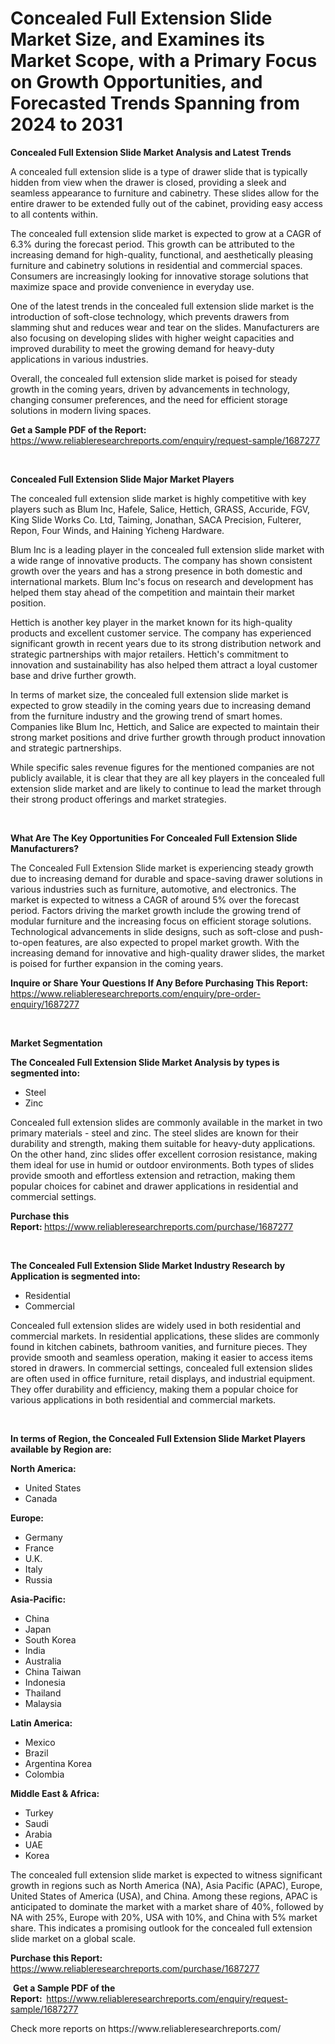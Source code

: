 <p><h1>Concealed Full Extension Slide Market Size, and Examines its Market Scope, with a Primary Focus on Growth Opportunities, and Forecasted Trends Spanning from 2024 to 2031</h1></p><p><strong>Concealed Full Extension Slide Market Analysis and Latest Trends</strong></p>
<p><p>A concealed full extension slide is a type of drawer slide that is typically hidden from view when the drawer is closed, providing a sleek and seamless appearance to furniture and cabinetry. These slides allow for the entire drawer to be extended fully out of the cabinet, providing easy access to all contents within.</p><p>The concealed full extension slide market is expected to grow at a CAGR of 6.3% during the forecast period. This growth can be attributed to the increasing demand for high-quality, functional, and aesthetically pleasing furniture and cabinetry solutions in residential and commercial spaces. Consumers are increasingly looking for innovative storage solutions that maximize space and provide convenience in everyday use.</p><p>One of the latest trends in the concealed full extension slide market is the introduction of soft-close technology, which prevents drawers from slamming shut and reduces wear and tear on the slides. Manufacturers are also focusing on developing slides with higher weight capacities and improved durability to meet the growing demand for heavy-duty applications in various industries.</p><p>Overall, the concealed full extension slide market is poised for steady growth in the coming years, driven by advancements in technology, changing consumer preferences, and the need for efficient storage solutions in modern living spaces.</p></p>
<p><strong>Get a Sample PDF of the Report:&nbsp;</strong> <a href="https://www.reliableresearchreports.com/enquiry/request-sample/1687277">https://www.reliableresearchreports.com/enquiry/request-sample/1687277</a></p>
<p>&nbsp;</p>
<p><strong>Concealed Full Extension Slide Major Market Players</strong></p>
<p><p>The concealed full extension slide market is highly competitive with key players such as Blum Inc, Hafele, Salice, Hettich, GRASS, Accuride, FGV, King Slide Works Co. Ltd, Taiming, Jonathan, SACA Precision, Fulterer, Repon, Four Winds, and Haining Yicheng Hardware.</p><p>Blum Inc is a leading player in the concealed full extension slide market with a wide range of innovative products. The company has shown consistent growth over the years and has a strong presence in both domestic and international markets. Blum Inc's focus on research and development has helped them stay ahead of the competition and maintain their market position.</p><p>Hettich is another key player in the market known for its high-quality products and excellent customer service. The company has experienced significant growth in recent years due to its strong distribution network and strategic partnerships with major retailers. Hettich's commitment to innovation and sustainability has also helped them attract a loyal customer base and drive further growth.</p><p>In terms of market size, the concealed full extension slide market is expected to grow steadily in the coming years due to increasing demand from the furniture industry and the growing trend of smart homes. Companies like Blum Inc, Hettich, and Salice are expected to maintain their strong market positions and drive further growth through product innovation and strategic partnerships.</p><p>While specific sales revenue figures for the mentioned companies are not publicly available, it is clear that they are all key players in the concealed full extension slide market and are likely to continue to lead the market through their strong product offerings and market strategies.</p></p>
<p>&nbsp;</p>
<p><strong>What Are The Key Opportunities For Concealed Full Extension Slide Manufacturers?</strong></p>
<p><p>The Concealed Full Extension Slide market is experiencing steady growth due to increasing demand for durable and space-saving drawer solutions in various industries such as furniture, automotive, and electronics. The market is expected to witness a CAGR of around 5% over the forecast period. Factors driving the market growth include the growing trend of modular furniture and the increasing focus on efficient storage solutions. Technological advancements in slide designs, such as soft-close and push-to-open features, are also expected to propel market growth. With the increasing demand for innovative and high-quality drawer slides, the market is poised for further expansion in the coming years.</p></p>
<p><strong>Inquire or Share Your Questions If Any Before Purchasing This Report:</strong> <a href="https://www.reliableresearchreports.com/enquiry/pre-order-enquiry/1687277">https://www.reliableresearchreports.com/enquiry/pre-order-enquiry/1687277</a></p>
<p>&nbsp;</p>
<p><strong>Market Segmentation</strong></p>
<p><strong>The Concealed Full Extension Slide Market Analysis by types is segmented into:</strong></p>
<p><ul><li>Steel</li><li>Zinc</li></ul></p>
<p><p>Concealed full extension slides are commonly available in the market in two primary materials - steel and zinc. The steel slides are known for their durability and strength, making them suitable for heavy-duty applications. On the other hand, zinc slides offer excellent corrosion resistance, making them ideal for use in humid or outdoor environments. Both types of slides provide smooth and effortless extension and retraction, making them popular choices for cabinet and drawer applications in residential and commercial settings.</p></p>
<p><strong>Purchase this Report:&nbsp;</strong><a href="https://www.reliableresearchreports.com/purchase/1687277">https://www.reliableresearchreports.com/purchase/1687277</a></p>
<p>&nbsp;</p>
<p><strong>The Concealed Full Extension Slide Market Industry Research by Application is segmented into:</strong></p>
<p><ul><li>Residential</li><li>Commercial</li></ul></p>
<p><p>Concealed full extension slides are widely used in both residential and commercial markets. In residential applications, these slides are commonly found in kitchen cabinets, bathroom vanities, and furniture pieces. They provide smooth and seamless operation, making it easier to access items stored in drawers. In commercial settings, concealed full extension slides are often used in office furniture, retail displays, and industrial equipment. They offer durability and efficiency, making them a popular choice for various applications in both residential and commercial markets.</p></p>
<p>&nbsp;</p>
<p><strong>In terms of Region, the Concealed Full Extension Slide Market Players available by Region are:</strong></p>
<p>
    <p> <strong> North America: </strong>
        <ul>
            <li>United States</li>
            <li>Canada</li>
        </ul>
        </p> 
    <p> <strong> Europe: </strong>
        <ul>
            <li>Germany</li>
            <li>France</li>
            <li>U.K.</li>
            <li>Italy</li>
            <li>Russia</li>
        </ul>
        </p> 
    <p> <strong> Asia-Pacific: </strong>
        <ul>
            <li>China</li>
            <li>Japan</li>
            <li>South Korea</li>
            <li>India</li>
            <li>Australia</li>
            <li>China Taiwan</li>
            <li>Indonesia</li>
            <li>Thailand</li>
            <li>Malaysia</li>
        </ul>
        </p> 
    <p> <strong> Latin America: </strong>
        <ul>
            <li>Mexico</li>
            <li>Brazil</li>
            <li>Argentina Korea</li>
            <li>Colombia</li>
        </ul>
        </p> 
    <p> <strong> Middle East & Africa: </strong>
        <ul>
            <li>Turkey</li>
            <li>Saudi</li>
            <li>Arabia</li>
            <li>UAE</li>
            <li>Korea</li>
        </ul>
    </p>
    </p>
<p><p>The concealed full extension slide market is expected to witness significant growth in regions such as North America (NA), Asia Pacific (APAC), Europe, United States of America (USA), and China. Among these regions, APAC is anticipated to dominate the market with a market share of 40%, followed by NA with 25%, Europe with 20%, USA with 10%, and China with 5% market share. This indicates a promising outlook for the concealed full extension slide market on a global scale.</p></p>
<p><strong>Purchase this Report: </strong><a href="https://www.reliableresearchreports.com/purchase/1687277">https://www.reliableresearchreports.com/purchase/1687277</a></p>
<p>&nbsp;<strong>Get a Sample PDF of the Report:&nbsp;&nbsp;</strong><a href="https://www.reliableresearchreports.com/enquiry/request-sample/1687277">https://www.reliableresearchreports.com/enquiry/request-sample/1687277</a></p>
<p><strong></strong></p>
<p>Check more reports on https://www.reliableresearchreports.com/</p>